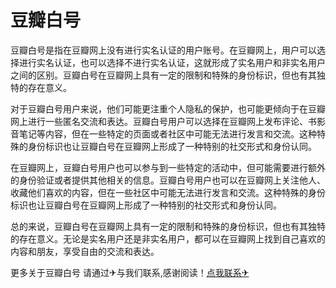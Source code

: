 # 豆瓣白号

豆瓣白号是指在豆瓣网上没有进行实名认证的用户账号。在豆瓣网上，用户可以选择进行实名认证，也可以选择不进行实名认证，这就形成了实名用户和非实名用户之间的区别。豆瓣白号在豆瓣网上具有一定的限制和特殊的身份标识，但也有其独特的存在意义。

对于豆瓣白号用户来说，他们可能更注重个人隐私的保护，也可能更倾向于在豆瓣网上进行一些匿名交流和表达。豆瓣白号用户可以选择在豆瓣网上发布评论、书影音笔记等内容，但在一些特定的页面或者社区中可能无法进行发言和交流。这种特殊的身份标识也让豆瓣白号在豆瓣网上形成了一种特别的社交形式和身份认同。

在豆瓣网上，豆瓣白号用户也可以参与到一些特定的活动中，但可能需要进行额外的身份验证或者提供其他相关的信息。豆瓣白号用户也可以在豆瓣网上关注他人、收藏他们喜欢的内容，但在一些社区中可能无法进行发言和交流。这种特殊的身份标识也让豆瓣白号在豆瓣网上形成了一种特别的社交形式和身份认同。

总的来说，豆瓣白号在豆瓣网上具有一定的限制和特殊的身份标识，但也有其独特的存在意义。无论是实名用户还是非实名用户，都可以在豆瓣网上找到自己喜欢的内容和朋友，享受自由的交流和表达。

更多关于豆瓣白号 请通过✈与我们联系,感谢阅读！[点我联系✈](https://box.k02.cc)